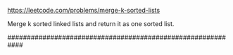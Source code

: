 https://leetcode.com/problems/merge-k-sorted-lists

Merge k sorted linked lists and return it as one sorted list. 

############################################################


